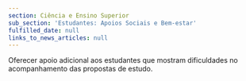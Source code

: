 ```yaml
---
section: Ciência e Ensino Superior
sub_section: 'Estudantes: Apoios Sociais e Bem-estar'
fulfilled_date: null
links_to_news_articles: null
---
```


Oferecer apoio adicional aos estudantes que mostram dificuldades no acompanhamento das propostas de estudo.